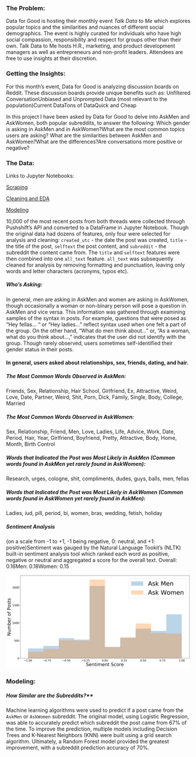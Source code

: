 ### **The Problem:**

Data for Good is hosting their monthly event *Talk Data to Me* which explores popular topics and the similarities and nuances of different social demographics. The event is highly curated for individuals who have high social compassion, responsibility and respect for groups other than their own. Talk Data to Me hosts H.R., marketing, and product development managers as well as entrepreneurs and non-profit leaders. Attendees are free to use insights at their discretion.

### **Getting the Insights:** 

For this month’s event, Data for Good is analyzing discussion boards on Reddit. These discussion boards provide unique benefits such as: Unfiltered ConversationUnbiased and Unprompted Data (most relevant to the population)Current DataTons of DataQuick and Cheap 

In this project I have been asked by Data for Good to delve into AskMen and AskWomen, both popular subreddits, to answer the following: 
Which gender is asking in AskMen and in AskWomen?What are the most common topics users are asking? What are the similarities between AskMen and AskWomen?What are the differences?Are conversations more positive or negative? 

### **The Data:**

Links to Jupyter Notebooks: 

[Scraping](./1_scraping_Reddit_project_3.ipynb)

[Cleaning and EDA](./2_Cleaning_Eda_Reddit_Project_3.ipynb)

[Modeling](./3_Modeling_Reddit_Project_3.ipynb)

10,000 of the most recent posts from both threads were collected through Pushshift’s API and converted to a DataFrame in Jupyter Notebook. Though the original data had dozens of features, only four were selected for analysis and cleaning: `created_utc` - the date the post was created, `title` - the title of the post, `selftext` the post content, and `subreddit` - the subreddit the content came from. The `title` and `selftext` features were then combined into one `all_text` feature. `all_text` was subsequently cleaned for analysis by removing formatting and punctuation, leaving only words and letter characters (acronyms, typos etc). 

##### **Who’s Asking:**

In general, men are asking in AskMen and women are asking in AskWomen, though occasionally a woman or non-binary person will pose a question in AskMen and vice versa. This information was gathered through examining samples of the syntax in posts. For example, questions that were posed as “Hey fellas... “ or “Hey ladies…” reflect syntax used when one felt a part of the group. On the other hand, “What do men think about…” or, “As a woman, what do you think about…,” indicates that the user did not identify with the group. Though rarely observed, users sometimes self-identified their gender status in their posts. 

#### **In general, users asked about relationships, sex, friends, dating, and hair.** 

##### **The Most Common Words Observed in AskMen:**

Friends, Sex, Relationship, Hair School, Girlfriend, Ex, Attractive, Weird, Love, Date, Partner, Weird, Shit, Porn, Dick, Family, Single, Body, College, Married 

##### **The Most Common Words Observed in AskWomen:**

Sex, Relationship, Friend, Men, Love, Ladies, Life, Advice, Work, Date, Period, Hair, Year, Girlfriend, Boyfriend, Pretty, Attractive, Body, Home, Month, Birth Control

##### **Words that Indicated the Post was Most Likely in AskMen** (Common words found in AskMen yet rarely found in AskWomen):

Research, urges, cologne, shit, compliments, dudes, guys, balls, men, fellas

##### **Words that Indicated the Post was Most Likely in AskWomen** (Common words found in AskWomen yet rarely found in AskMen):

Ladies, iud, pill, period, bi, women, bras, wedding, fetish, holiday

##### **Sentiment Analysis**

(on a scale from -1 to +1, -1 being negative, 0: neutral, and +1: positive)Sentiment was gauged by the Natural Language Tookit’s (NLTK) built-in sentiment analysis tool which ranked each word as positive, negative or neutral and aggregated a score for the overall text. 
Overall: 0.16Men: 0.18Women: 0.15

![](./Plots/sentiment_histogram.png)

### Modeling:

##### How Similar are the Subreddits?**

Machine learning algorithms were used to predict if a post came from the `AskMen` or `AskWomen` subreddit. The original model, using Logistic Regression, was able to accurately predict which subreddit the post came from 67% of the time. To improve the prediction, multiple models including Decision Trees and K-Nearest Neighbors (KNN) were built using a grid search algorithm. Ultimately, a Random Forest model provided the greatest improvement, with a subreddit prediction accuracy of 70%. 